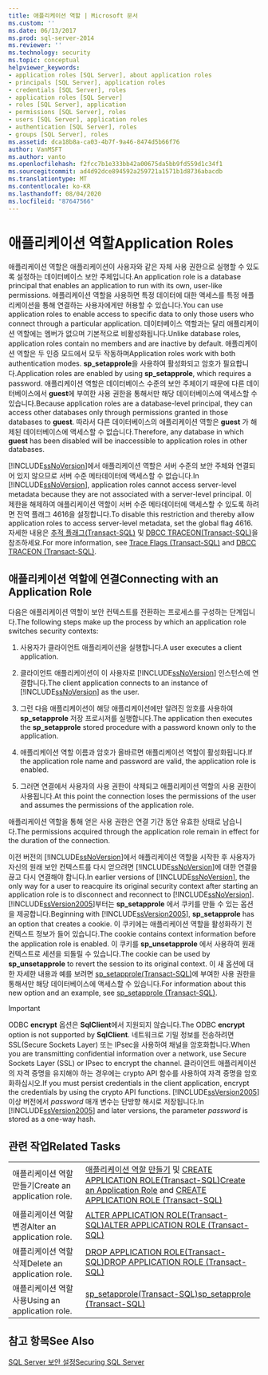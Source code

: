 ```yaml
---
title: 애플리케이션 역할 | Microsoft 문서
ms.custom: ''
ms.date: 06/13/2017
ms.prod: sql-server-2014
ms.reviewer: ''
ms.technology: security
ms.topic: conceptual
helpviewer_keywords:
- application roles [SQL Server], about application roles
- principals [SQL Server], application roles
- credentials [SQL Server], roles
- application roles [SQL Server]
- roles [SQL Server], application
- permissions [SQL Server], roles
- users [SQL Server], application roles
- authentication [SQL Server], roles
- groups [SQL Server], roles
ms.assetid: dca18b8a-ca03-4b7f-9a46-8474d5b66f76
author: VanMSFT
ms.author: vanto
ms.openlocfilehash: f2fcc7b1e333bb42a00675da5bb9fd559d1c34f1
ms.sourcegitcommit: ad4d92dce894592a259721a1571b1d8736abacdb
ms.translationtype: MT
ms.contentlocale: ko-KR
ms.lasthandoff: 08/04/2020
ms.locfileid: "87647566"
---
```

# <a name="application-roles"></a><span data-ttu-id="e174b-102">애플리케이션 역할</span><span class="sxs-lookup"><span data-stu-id="e174b-102">Application Roles</span></span>
  <span data-ttu-id="e174b-103">애플리케이션 역할은 애플리케이션이 사용자와 같은 자체 사용 권한으로 실행할 수 있도록 설정하는 데이터베이스 보안 주체입니다.</span><span class="sxs-lookup"><span data-stu-id="e174b-103">An application role is a database principal that enables an application to run with its own, user-like permissions.</span></span> <span data-ttu-id="e174b-104">애플리케이션 역할을 사용하면 특정 데이터에 대한 액세스를 특정 애플리케이션을 통해 연결하는 사용자에게만 허용할 수 있습니다.</span><span class="sxs-lookup"><span data-stu-id="e174b-104">You can use application roles to enable access to specific data to only those users who connect through a particular application.</span></span> <span data-ttu-id="e174b-105">데이터베이스 역할과는 달리 애플리케이션 역할에는 멤버가 없으며 기본적으로 비활성화됩니다.</span><span class="sxs-lookup"><span data-stu-id="e174b-105">Unlike database roles, application roles contain no members and are inactive by default.</span></span> <span data-ttu-id="e174b-106">애플리케이션 역할은 두 인증 모드에서 모두 작동하며</span><span class="sxs-lookup"><span data-stu-id="e174b-106">Application roles work with both authentication modes.</span></span> <span data-ttu-id="e174b-107">**sp_setapprole**을 사용하여 활성화되고 암호가 필요합니다.</span><span class="sxs-lookup"><span data-stu-id="e174b-107">Application roles are enabled by using **sp_setapprole**, which requires a password.</span></span> <span data-ttu-id="e174b-108">애플리케이션 역할은 데이터베이스 수준의 보안 주체이기 때문에 다른 데이터베이스에서 **guest**에 부여한 사용 권한을 통해서만 해당 데이터베이스에 액세스할 수 있습니다.</span><span class="sxs-lookup"><span data-stu-id="e174b-108">Because application roles are a database-level principal, they can access other databases only through permissions granted in those databases to **guest**.</span></span> <span data-ttu-id="e174b-109">따라서 다른 데이터베이스의 애플리케이션 역할은 **guest** 가 해제된 데이터베이스에 액세스할 수 없습니다.</span><span class="sxs-lookup"><span data-stu-id="e174b-109">Therefore, any database in which **guest** has been disabled will be inaccessible to application roles in other databases.</span></span>  
  
 <span data-ttu-id="e174b-110">[!INCLUDE[ssNoVersion](../../../includes/ssnoversion-md.md)]에서 애플리케이션 역할은 서버 수준의 보안 주체와 연결되어 있지 않으므로 서버 수준 메타데이터에 액세스할 수 없습니다.</span><span class="sxs-lookup"><span data-stu-id="e174b-110">In [!INCLUDE[ssNoVersion](../../../includes/ssnoversion-md.md)], application roles cannot access server-level metadata because they are not associated with a server-level principal.</span></span> <span data-ttu-id="e174b-111">이 제한을 해제하여 애플리케이션 역할이 서버 수준 메타데이터에 액세스할 수 있도록 하려면 전역 플래그 4616을 설정합니다.</span><span class="sxs-lookup"><span data-stu-id="e174b-111">To disable this restriction and thereby allow application roles to access server-level metadata, set the global flag 4616.</span></span> <span data-ttu-id="e174b-112">자세한 내용은 [추적 플래그&#40;Transact-SQL&#41;](/sql/t-sql/database-console-commands/dbcc-traceon-trace-flags-transact-sql) 및 [DBCC TRACEON&#40;Transact-SQL&#41;](/sql/t-sql/database-console-commands/dbcc-traceon-transact-sql)을 참조하세요.</span><span class="sxs-lookup"><span data-stu-id="e174b-112">For more information, see [Trace Flags &#40;Transact-SQL&#41;](/sql/t-sql/database-console-commands/dbcc-traceon-trace-flags-transact-sql) and [DBCC TRACEON &#40;Transact-SQL&#41;](/sql/t-sql/database-console-commands/dbcc-traceon-transact-sql).</span></span>  
  
## <a name="connecting-with-an-application-role"></a><span data-ttu-id="e174b-113">애플리케이션 역할에 연결</span><span class="sxs-lookup"><span data-stu-id="e174b-113">Connecting with an Application Role</span></span>  
 <span data-ttu-id="e174b-114">다음은 애플리케이션 역할이 보안 컨텍스트를 전환하는 프로세스를 구성하는 단계입니다.</span><span class="sxs-lookup"><span data-stu-id="e174b-114">The following steps make up the process by which an application role switches security contexts:</span></span>  
  
1.  <span data-ttu-id="e174b-115">사용자가 클라이언트 애플리케이션을 실행합니다.</span><span class="sxs-lookup"><span data-stu-id="e174b-115">A user executes a client application.</span></span>  
  
2.  <span data-ttu-id="e174b-116">클라이언트 애플리케이션이 이 사용자로 [!INCLUDE[ssNoVersion](../../../includes/ssnoversion-md.md)] 인스턴스에 연결합니다.</span><span class="sxs-lookup"><span data-stu-id="e174b-116">The client application connects to an instance of [!INCLUDE[ssNoVersion](../../../includes/ssnoversion-md.md)] as the user.</span></span>  
  
3.  <span data-ttu-id="e174b-117">그런 다음 애플리케이션이 해당 애플리케이션에만 알려진 암호를 사용하여 **sp_setapprole** 저장 프로시저를 실행합니다.</span><span class="sxs-lookup"><span data-stu-id="e174b-117">The application then executes the **sp_setapprole** stored procedure with a password known only to the application.</span></span>  
  
4.  <span data-ttu-id="e174b-118">애플리케이션 역할 이름과 암호가 올바르면 애플리케이션 역할이 활성화됩니다.</span><span class="sxs-lookup"><span data-stu-id="e174b-118">If the application role name and password are valid, the application role is enabled.</span></span>  
  
5.  <span data-ttu-id="e174b-119">그러면 연결에서 사용자의 사용 권한이 삭제되고 애플리케이션 역할의 사용 권한이 사용됩니다.</span><span class="sxs-lookup"><span data-stu-id="e174b-119">At this point the connection loses the permissions of the user and assumes the permissions of the application role.</span></span>  
  
 <span data-ttu-id="e174b-120">애플리케이션 역할을 통해 얻은 사용 권한은 연결 기간 동안 유효한 상태로 남습니다.</span><span class="sxs-lookup"><span data-stu-id="e174b-120">The permissions acquired through the application role remain in effect for the duration of the connection.</span></span>  
  
 <span data-ttu-id="e174b-121">이전 버전의 [!INCLUDE[ssNoVersion](../../../includes/ssnoversion-md.md)]에서 애플리케이션 역할을 시작한 후 사용자가 자신의 원래 보안 컨텍스트를 다시 얻으려면 [!INCLUDE[ssNoVersion](../../../includes/ssnoversion-md.md)]에 대한 연결을 끊고 다시 연결해야 합니다.</span><span class="sxs-lookup"><span data-stu-id="e174b-121">In earlier versions of [!INCLUDE[ssNoVersion](../../../includes/ssnoversion-md.md)], the only way for a user to reacquire its original security context after starting an application role is to disconnect and reconnect to [!INCLUDE[ssNoVersion](../../../includes/ssnoversion-md.md)].</span></span> <span data-ttu-id="e174b-122">[!INCLUDE[ssVersion2005](../../../includes/ssversion2005-md.md)]부터는 **sp_setapprole** 에서 쿠키를 만들 수 있는 옵션을 제공합니다.</span><span class="sxs-lookup"><span data-stu-id="e174b-122">Beginning with [!INCLUDE[ssVersion2005](../../../includes/ssversion2005-md.md)], **sp_setapprole** has an option that creates a cookie.</span></span> <span data-ttu-id="e174b-123">이 쿠키에는 애플리케이션 역할을 활성화하기 전 컨텍스트 정보가 들어 있습니다.</span><span class="sxs-lookup"><span data-stu-id="e174b-123">The cookie contains context information before the application role is enabled.</span></span> <span data-ttu-id="e174b-124">이 쿠키를 **sp_unsetapprole** 에서 사용하여 원래 컨텍스트로 세션을 되돌릴 수 있습니다.</span><span class="sxs-lookup"><span data-stu-id="e174b-124">The cookie can be used by **sp_unsetapprole** to revert the session to its original context.</span></span> <span data-ttu-id="e174b-125">이 새 옵션에 대한 자세한 내용과 예를 보려면 [sp_setapprole&#40;Transact-SQL&#41;](/sql/relational-databases/system-stored-procedures/sp-setapprole-transact-sql)에 부여한 사용 권한을 통해서만 해당 데이터베이스에 액세스할 수 있습니다.</span><span class="sxs-lookup"><span data-stu-id="e174b-125">For information about this new option and an example, see [sp_setapprole &#40;Transact-SQL&#41;](/sql/relational-databases/system-stored-procedures/sp-setapprole-transact-sql).</span></span>  
  
> [!IMPORTANT]  
>  <span data-ttu-id="e174b-126">ODBC **encrypt** 옵션은 **SqlClient**에서 지원되지 않습니다.</span><span class="sxs-lookup"><span data-stu-id="e174b-126">The ODBC **encrypt** option is not supported by **SqlClient**.</span></span> <span data-ttu-id="e174b-127">네트워크로 기밀 정보를 전송하려면 SSL(Secure Sockets Layer) 또는 IPsec을 사용하여 채널을 암호화합니다.</span><span class="sxs-lookup"><span data-stu-id="e174b-127">When you are transmitting confidential information over a network, use Secure Sockets Layer (SSL) or IPsec to encrypt the channel.</span></span> <span data-ttu-id="e174b-128">클라이언트 애플리케이션의 자격 증명을 유지해야 하는 경우에는 crypto API 함수를 사용하여 자격 증명을 암호화하십시오.</span><span class="sxs-lookup"><span data-stu-id="e174b-128">If you must persist credentials in the client application, encrypt the credentials by using the crypto API functions.</span></span> <span data-ttu-id="e174b-129">[!INCLUDE[ssVersion2005](../../../includes/ssversion2005-md.md)] 이상 버전에서 *password* 매개 변수는 단방향 해시로 저장됩니다.</span><span class="sxs-lookup"><span data-stu-id="e174b-129">In [!INCLUDE[ssVersion2005](../../../includes/ssversion2005-md.md)] and later versions, the parameter *password* is stored as a one-way hash.</span></span>  
  
## <a name="related-tasks"></a><span data-ttu-id="e174b-130">관련 작업</span><span class="sxs-lookup"><span data-stu-id="e174b-130">Related Tasks</span></span>  
  
|||  
|-|-|  
|<span data-ttu-id="e174b-131">애플리케이션 역할 만들기</span><span class="sxs-lookup"><span data-stu-id="e174b-131">Create an application role.</span></span>|<span data-ttu-id="e174b-132">[애플리케이션 역할 만들기](create-an-application-role.md) 및 [CREATE APPLICATION ROLE&#40;Transact-SQL&#41;](/sql/t-sql/statements/create-application-role-transact-sql)</span><span class="sxs-lookup"><span data-stu-id="e174b-132">[Create an Application Role](create-an-application-role.md) and [CREATE APPLICATION ROLE &#40;Transact-SQL&#41;](/sql/t-sql/statements/create-application-role-transact-sql)</span></span>|  
|<span data-ttu-id="e174b-133">애플리케이션 역할 변경</span><span class="sxs-lookup"><span data-stu-id="e174b-133">Alter an application role.</span></span>|[<span data-ttu-id="e174b-134">ALTER APPLICATION ROLE&#40;Transact-SQL&#41;</span><span class="sxs-lookup"><span data-stu-id="e174b-134">ALTER APPLICATION ROLE &#40;Transact-SQL&#41;</span></span>](/sql/t-sql/statements/alter-application-role-transact-sql)|  
|<span data-ttu-id="e174b-135">애플리케이션 역할 삭제</span><span class="sxs-lookup"><span data-stu-id="e174b-135">Delete an application role.</span></span>|[<span data-ttu-id="e174b-136">DROP APPLICATION ROLE&#40;Transact-SQL&#41;</span><span class="sxs-lookup"><span data-stu-id="e174b-136">DROP APPLICATION ROLE &#40;Transact-SQL&#41;</span></span>](/sql/t-sql/statements/drop-application-role-transact-sql)|  
|<span data-ttu-id="e174b-137">애플리케이션 역할 사용</span><span class="sxs-lookup"><span data-stu-id="e174b-137">Using an application role.</span></span>|[<span data-ttu-id="e174b-138">sp_setapprole&#40;Transact-SQL&#41;</span><span class="sxs-lookup"><span data-stu-id="e174b-138">sp_setapprole &#40;Transact-SQL&#41;</span></span>](/sql/relational-databases/system-stored-procedures/sp-setapprole-transact-sql)|  
  
## <a name="see-also"></a><span data-ttu-id="e174b-139">참고 항목</span><span class="sxs-lookup"><span data-stu-id="e174b-139">See Also</span></span>  
 [<span data-ttu-id="e174b-140">SQL Server 보안 설정</span><span class="sxs-lookup"><span data-stu-id="e174b-140">Securing SQL Server</span></span>](../securing-sql-server.md)  
  
  
